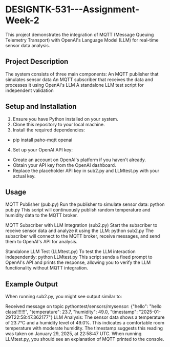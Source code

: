 # DESIGNTK-531---Assignment-Week-2
This project demonstrates the integration of MQTT (Message Queuing Telemetry Transport) with OpenAI's Language Model (LLM) for real-time sensor data analysis.

## Project Description
The system consists of three main components:
An MQTT publisher that simulates sensor data
An MQTT subscriber that receives the data and processes it using OpenAI's LLM
A standalone LLM test script for independent validation

## Setup and Installation
1. Ensure you have Python installed on your system.
2. Clone this repository to your local machine.
3. Install the required dependencies:
- pip install paho-mqtt openai
4. Set up your OpenAI API key:
- Create an account on OpenAI's platform if you haven't already.
- Obtain your API key from the OpenAI dashboard.
- Replace the placeholder API key in sub2.py and LLMtest.py with your actual key.

## Usage
MQTT Publisher (pub.py)
Run the publisher to simulate sensor data:
python pub.py
This script will continuously publish random temperature and humidity data to the MQTT broker.

MQTT Subscriber with LLM Integration (sub2.py)
Start the subscriber to receive sensor data and analyze it using the LLM:
python sub2.py
The subscriber will connect to the MQTT broker, receive messages, and send them to OpenAI's API for analysis.

Standalone LLM Test (LLMtest.py)
To test the LLM interaction independently:
python LLMtest.py
This script sends a fixed prompt to OpenAI's API and prints the response, allowing you to verify the LLM functionality without MQTT integration.

## Example Output
When running sub2.py, you might see output similar to:

Received message on topic pythontest/sensors/mysensor: {"hello": "hello class!!!!!!!", "temperature": 23.7, "humidity": 49.0, "timestamp": "2025-01-29T22:58:47.362177"}
LLM Analysis: The sensor data shows a temperature of 23.7°C and a humidity level of 49.0%. This indicates a comfortable room temperature with moderate humidity. The timestamp suggests this reading was taken on January 29, 2025, at 22:58:47 UTC.
When running LLMtest.py, you should see an explanation of MQTT printed to the console.
